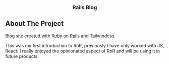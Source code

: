 


<!-- PROJECT LOGO -->
<br />
<div align="center">
  <a href="https://github.com/othneildrew/Best-README-Template">

  </a>

  <h3 align="center">Rails Blog</h3>

  <p align="center">
   
   

  </p>
</div>







<!-- ABOUT THE PROJECT -->
## About The Project



Blog site created with Ruby on Rails and Tailwindcss.

This was my first introduction to RoR, previously I have only worked with JS, React. I really enjoyed the opinionated aspect of RoR and will be using it in future products.



